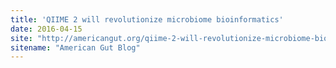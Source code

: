 ```yaml
---
title: 'QIIME 2 will revolutionize microbiome bioinformatics'
date: 2016-04-15
site: "http://americangut.org/qiime-2-will-revolutionize-microbiome-bioinformatics/"
sitename: "American Gut Blog"
---
```

